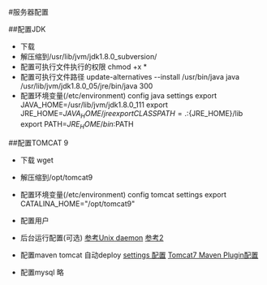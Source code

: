 #服务器配置

##配置JDK
- 下载
- 解压缩到/usr/lib/jvm/jdk1.8.0_subversion/
- 配置可执行文件执行的权限 chmod +x *
- 配置可执行文件路径 update-alternatives --install /usr/bin/java java /usr/lib/jvm/jdk1.8.0_05/jre/bin/java 300
- 配置环境变量(/etc/environment)
    config java settings
    export JAVA_HOME=/usr/lib/jvm/jdk1.8.0_111
    export JRE_HOME=${JAVA_HOME}/jre
    export CLASSPATH=.:${JRE_HOME}/lib
    export PATH=${JRE_HOME}/bin:$PATH

##配置TOMCAT 9
- 下载 wget
- 解压缩到/opt/tomcat9
- 配置环境变量(/etc/environment)
    config tomcat settings
    export CATALINA_HOME="/opt/tomcat9"
- 配置用户
    <!--Access to the HTML interface.-->
    <role rolename="manager-gui"/>
    <!--Access to the tools-friendly plain text interface that is described in this document, and to the "Server Status" page.-->
    <role rolename="manager-script"/>
    <user username="user1" password="user1's password" roles="manager-gui"/>
    <user username="user2" password="user2's password" roles="manager-script"/>

- 后台运行配置(可选)
    [参考Unix daemon](https://tomcat.apache.org/tomcat-9.0-doc/setup.html#Unix_daemon)
    [参考2](http://www.cnblogs.com/super119/archive/2011/01/13/1935010.html)
    
- 配置maven tomcat 自动deploy
    [settings 配置](https://maven.apache.org/settings.html)
    [Tomcat7 Maven Plugin配置](http://tomcat.apache.org/maven-plugin-trunk/tomcat7-maven-plugin/usage.html)

- 配置mysql 
    略
